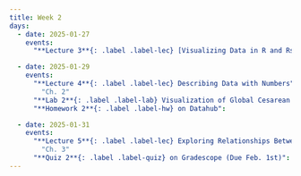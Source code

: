 ```yaml
---
title: Week 2
days:
  - date: 2025-01-27
    events:
      "**Lecture 3**{: .label .label-lec} [Visualizing Data in R and Rstudio](https://ph142-ucb.github.io/sp25/src/lec/l03-visualizing-data.Rmd)":

  - date: 2025-01-29
    events:
      "**Lecture 4**{: .label .label-lec} Describing Data with Numbers":
        "Ch. 2"
      "**Lab 2**{: .label .label-lab} Visualization of Global Cesarean Delivery Rates (Due Feb. 1st)":
      "**Homework 2**{: .label .label-hw} on Datahub":

  - date: 2025-01-31
    events:
      "**Lecture 5**{: .label .label-lec} Exploring Relationships Between Two Variables": 
        "Ch. 3"
      "**Quiz 2**{: .label .label-quiz} on Gradescope (Due Feb. 1st)":
---
```



